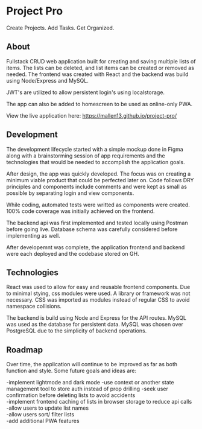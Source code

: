 # Project Pro
Create Projects. Add Tasks. Get Organized.  

## About
   Fullstack CRUD web application built for creating and saving multiple lists of items. The lists can be deleted, and list items can be created or removed as needed. The frontend was created with React and the backend was build using Node/Express and MySQL.

   JWT's are utilized to allow persistent login's using localstorage.

   The app can also be added to homescreen to be used as online-only PWA.

   View the live application here: https://mallen13.github.io/project-pro/

## Development
   The development lifecycle started with a simple mockup done in Figma along with a brainstorming session of app requirements and the technologies that would be needed to accomplish the application goals. 

   After design, the app was quickly developed. The focus was on creating a minimum viable product that could be perfected later on. Code follows DRY principles and components include comments and were kept as small as possible by separating login and view components.

   While coding, automated tests were writted as components were created. 100% code coverage was initially achieved on the frontend. 

   The backend api was first implemented and tested locally using Postman before going live. Database schema was carefully considered before implementing as well. 

   After developemnt was complete, the application frontend and backend were each deployed and the codebase stored on GH.

## Technologies
   React was used to allow for easy and reusable frontend components. Due to minimal stying, css modules were used. A library or framework was not necessary. CSS was imported as modules instead of regular CSS to avoid namespace collisions. 

   The backend is build using Node and Express for the API routes. MySQL was used as the database for persistent data. MySQL was chosen over PostgreSQL due to the simplicity of backend operations.

## Roadmap
   Over time, the application will continue to be improved as far as both function and style. Some future goals and ideas are:
   
   -implement lightmode and dark mode
   -use context or another state management tool to store auth instead of prop drilling
   -seek user confirmation before deleting lists to avoid accidents  
   -implement frontend caching of lists in browser storage to reduce api calls  
   -allow users to update list names  
   -allow users sort/ filter lists  
   -add additional PWA features
